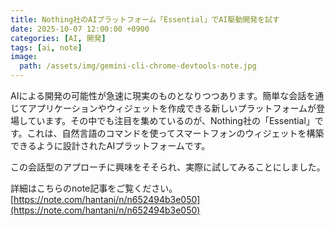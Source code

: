 ```yaml
---
title: Nothing社のAIプラットフォーム「Essential」でAI駆動開発を試す
date: 2025-10-07 12:00:00 +0900
categories: [AI, 開発]
tags: [ai, note]
image:
  path: /assets/img/gemini-cli-chrome-devtools-note.jpg
---
```


AIによる開発の可能性が急速に現実のものとなりつつあります。簡単な会話を通じてアプリケーションやウィジェットを作成できる新しいプラットフォームが登場しています。その中でも注目を集めているのが、Nothing社の「Essential」です。これは、自然言語のコマンドを使ってスマートフォンのウィジェットを構築できるように設計されたAIプラットフォームです。

この会話型のアプローチに興味をそそられ、実際に試してみることにしました。

詳細はこちらのnote記事をご覧ください。
[https://note.com/hantani/n/n652494b3e050](https://note.com/hantani/n/n652494b3e050)